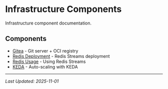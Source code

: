 # Infrastructure Components

Infrastructure component documentation.

## Components

- [Gitea](./gitea.md) - Git server + OCI registry
- [Redis Deployment](./redis-deployment.md) - Redis Streams deployment
- [Redis Usage](./redis-usage.md) - Using Redis Streams
- [KEDA](./keda.md) - Auto-scaling with KEDA

---

*Last Updated: 2025-11-01*
